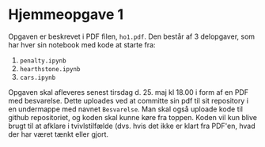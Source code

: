 # Hjemmeopgave 1

Opgaven er beskrevet i PDF filen, `ho1.pdf`. Den består af 3 delopgaver, som har hver sin notebook med kode at starte fra: 
1. `penalty.ipynb`
2. `hearthstone.ipynb`
3. `cars.ipynb`

Opgaven skal afleveres senest tirsdag d. 25. maj kl 18.00 i form af en PDF med besvarelse. Dette uploades ved at committe sin pdf til sit repository i en undermappe med navnet `Besvarelse`. Man skal også uploade kode til github repositoriet, og koden skal kunne køre fra toppen. Koden vil kun blive brugt til at afklare i tvivlstilfælde (dvs. hvis det ikke er klart fra PDF'en, hvad der har været tænkt eller gjort.  
